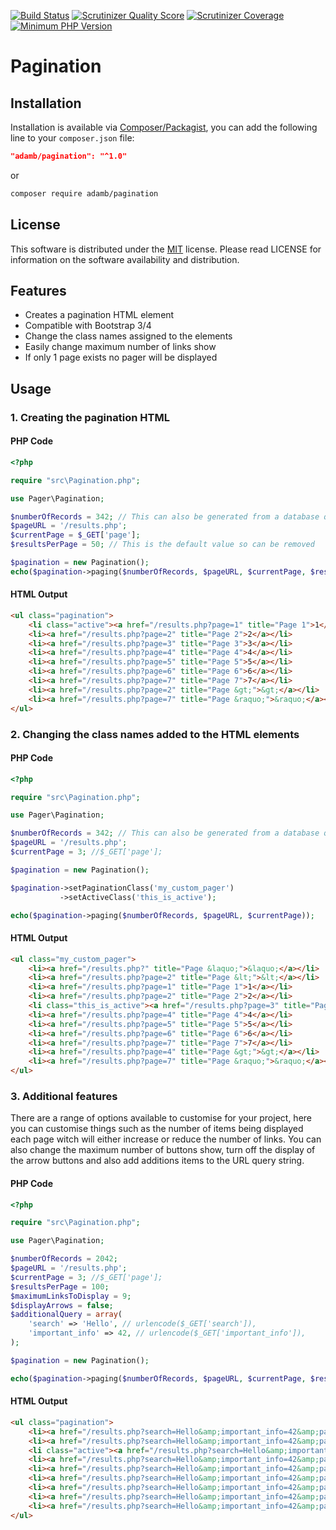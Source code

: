 [![Build Status](https://api.travis-ci.org/AdamB7586/pagination.png)](https://api.travis-ci.org/AdamB7586/pagination)
[![Scrutinizer Quality Score](https://scrutinizer-ci.com/g/AdamB7586/pagination/badges/quality-score.png?s=3758e21d279becdf847a557a56a3ed16dfec9d5d)](https://scrutinizer-ci.com/g/AdamB7586/pagination/)
[![Scrutinizer Coverage](https://scrutinizer-ci.com/g/AdamB7586/pagination/badges/coverage.png?b=master)](https://scrutinizer-ci.com/g/AdamB7586/pagination/)
[![Minimum PHP Version](https://img.shields.io/badge/php-%3E%3D%205.6-8892BF.svg?style=flat-circle)](https://php.net/)

# Pagination


## Installation

Installation is available via [Composer/Packagist](https://packagist.org/packages/adamb/pagination), you can add the following line to your `composer.json` file:

```json
"adamb/pagination": "^1.0"
```

or

```sh
composer require adamb/pagination
```

## License

This software is distributed under the [MIT](https://github.com/AdamB7586/pagination/blob/master/LICENSE) license. Please read LICENSE for information on the
software availability and distribution.

## Features

- Creates a pagination HTML element
- Compatible with Bootstrap 3/4
- Change the class names assigned to the elements
- Easily change maximum number of links show
- If only 1 page exists no pager will be displayed

## Usage

### 1. Creating the pagination HTML

#### PHP Code
```php
<?php

require "src\Pagination.php";

use Pager\Pagination;

$numberOfRecords = 342; // This can also be generated from a database query
$pageURL = '/results.php';
$currentPage = $_GET['page'];
$resultsPerPage = 50; // This is the default value so can be removed

$pagination = new Pagination();
echo($pagination->paging($numberOfRecords, $pageURL, $currentPage, $resultsPerPage));

```

#### HTML Output
```html
<ul class="pagination">
    <li class="active"><a href="/results.php?page=1" title="Page 1">1</a></li>
    <li><a href="/results.php?page=2" title="Page 2">2</a></li>
    <li><a href="/results.php?page=3" title="Page 3">3</a></li>
    <li><a href="/results.php?page=4" title="Page 4">4</a></li>
    <li><a href="/results.php?page=5" title="Page 5">5</a></li>
    <li><a href="/results.php?page=6" title="Page 6">6</a></li>
    <li><a href="/results.php?page=7" title="Page 7">7</a></li>
    <li><a href="/results.php?page=2" title="Page &gt;">&gt;</a></li>
    <li><a href="/results.php?page=7" title="Page &raquo;">&raquo;</a></li>
</ul>
```

### 2. Changing the class names added to the HTML elements

#### PHP Code
```php
<?php

require "src\Pagination.php";

use Pager\Pagination;

$numberOfRecords = 342; // This can also be generated from a database query
$pageURL = '/results.php';
$currentPage = 3; //$_GET['page'];

$pagination = new Pagination();

$pagination->setPaginationClass('my_custom_pager')
           ->setActiveClass('this_is_active');

echo($pagination->paging($numberOfRecords, $pageURL, $currentPage));
```

#### HTML Output
```html
<ul class="my_custom_pager">
    <li><a href="/results.php?" title="Page &laquo;">&laquo;</a></li>
    <li><a href="/results.php?page=2" title="Page &lt;">&lt;</a></li>
    <li><a href="/results.php?page=1" title="Page 1">1</a></li>
    <li><a href="/results.php?page=2" title="Page 2">2</a></li>
    <li class="this_is_active"><a href="/results.php?page=3" title="Page 3">3</a></li>
    <li><a href="/results.php?page=4" title="Page 4">4</a></li>
    <li><a href="/results.php?page=5" title="Page 5">5</a></li>
    <li><a href="/results.php?page=6" title="Page 6">6</a></li>
    <li><a href="/results.php?page=7" title="Page 7">7</a></li>
    <li><a href="/results.php?page=4" title="Page &gt;">&gt;</a></li>
    <li><a href="/results.php?page=7" title="Page &raquo;">&raquo;</a></li>
</ul>
```

### 

### 3. Additional features

There are a range of options available to customise for your project, here you can customise things such as the number of items being displayed each page witch will either increase or reduce the number of links. You can also change the maximum number of buttons show, turn off the display of the arrow buttons and also add additions items to the URL query string.

#### PHP Code
```php
<?php

require "src\Pagination.php";

use Pager\Pagination;

$numberOfRecords = 2042;
$pageURL = '/results.php';
$currentPage = 3; //$_GET['page'];
$resultsPerPage = 100;
$maximumLinksToDisplay = 9;
$displayArrows = false;
$additionalQuery = array(
    'search' => 'Hello', // urlencode($_GET['search']),
    'important_info' => 42, // urlencode($_GET['important_info']),
);

$pagination = new Pagination();

echo($pagination->paging($numberOfRecords, $pageURL, $currentPage, $resultsPerPage, $maximumLinksToDisplay, $displayArrows, $additionalQuery));
```

#### HTML Output
```html
<ul class="pagination">
    <li><a href="/results.php?search=Hello&amp;important_info=42&amp;page=1" title="Page 1">1</a></li>
    <li><a href="/results.php?search=Hello&amp;important_info=42&amp;page=2" title="Page 2">2</a></li>
    <li class="active"><a href="/results.php?search=Hello&amp;important_info=42&amp;page=3" title="Page 3">3</a></li>
    <li><a href="/results.php?search=Hello&amp;important_info=42&amp;page=4" title="Page 4">4</a></li>
    <li><a href="/results.php?search=Hello&amp;important_info=42&amp;page=5" title="Page 5">5</a></li>
    <li><a href="/results.php?search=Hello&amp;important_info=42&amp;page=6" title="Page 6">6</a></li>
    <li><a href="/results.php?search=Hello&amp;important_info=42&amp;page=7" title="Page 7">7</a></li>
    <li><a href="/results.php?search=Hello&amp;important_info=42&amp;page=8" title="Page 8">8</a></li>
    <li><a href="/results.php?search=Hello&amp;important_info=42&amp;page=9" title="Page 9">9</a></li>
</ul>
```